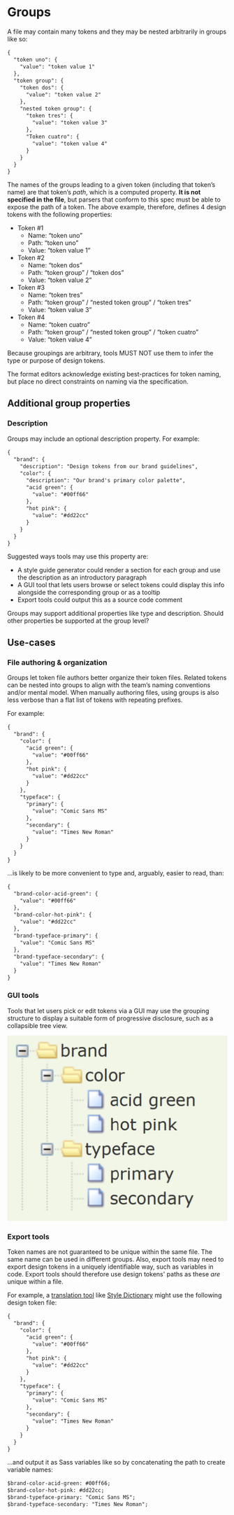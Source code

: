 # Groups

A file may contain many tokens and they may be nested arbitrarily in groups like so:

```
{
  "token uno": {
    "value": "token value 1"
  },
  "token group": {
    "token dos": {
      "value": "token value 2"
    },
    "nested token group": {
      "token tres": {
        "value": "token value 3"
      },
      "Token cuatro": {
        "value": "token value 4"
      }
    }
  }
}
```

The names of the groups leading to a given token (including that token’s name) are that token’s _path_, which is a computed property. **It is not specified in the file**, but parsers that conform to this spec must be able to expose the path of a token. The above example, therefore, defines 4 design tokens with the following properties:

- Token #1
  - Name: “token uno”
  - Path: “token uno”
  - Value: “token value 1”
- Token #2
  - Name: “token dos”
  - Path: “token group” / “token dos”
  - Value: “token value 2”
- Token #3
  - Name: “token tres”
  - Path: “token group” / “nested token group” / “token tres”
  - Value: “token value 3”
- Token #4
  - Name: “token cuatro”
  - Path: “token group” / “nested token group” / “token cuatro”
  - Value: “token value 4”

Because groupings are arbitrary, tools MUST NOT use them to infer the type or purpose of design tokens.

<p class="ednote" title="Naming practices">
  The format editors acknowledge existing best-practices for token naming, but place no direct constraints on naming via the specification.
</p>

## Additional group properties

### Description

Groups may include an optional description property. For example:

```
{
  "brand": {
    "description": "Design tokens from our brand guidelines",
    "color": {
      "description": "Our brand's primary color palette",
      "acid green": {
        "value": "#00ff66"
      },
      "hot pink": {
        "value": "#dd22cc"
      }
    }
  }
}
```

Suggested ways tools may use this property are:

- A style guide generator could render a section for each group and use the description as an introductory paragraph
- A GUI tool that lets users browse or select tokens could display this info alongside the corresponding group or as a tooltip
- Export tools could output this as a source code comment

<div class="issue" data-number="72">

Groups may support additional properties like type and description. Should other properties be supported at the group level?

</div>

## Use-cases

### File authoring & organization

Groups let token file authors better organize their token files. Related tokens can be nested into groups to align with the team’s naming conventions and/or mental model. When manually authoring files, using groups is also less verbose than a flat list of tokens with repeating prefixes.

For example:

```
{
  "brand": {
    "color": {
      "acid green": {
        "value": "#00ff66"
      },
      "hot pink": {
        "value": "#dd22cc"
      }
    },
    "typeface": {
      "primary": {
        "value": "Comic Sans MS"
      },
      "secondary": {
        "value": "Times New Roman"
      }
    }
  }
}
```

...is likely to be more convenient to type and, arguably, easier to read, than:

```
{
  "brand-color-acid-green": {
    "value": "#00ff66"
  },
  "brand-color-hot-pink": {
    "value": "#dd22cc"
  },
  "brand-typeface-primary": {
    "value": "Comic Sans MS"
  },
  "brand-typeface-secondary": {
    "value": "Times New Roman"
  }
}
```

### GUI tools

Tools that let users pick or edit tokens via a GUI may use the grouping structure to display a suitable form of progressive disclosure, such as a collapsible tree view.

![Progressive disclosure groups](../group-progressive-disclosure.png)

### Export tools

Token names are not guaranteed to be unique within the same file. The same name can be used in different groups. Also, export tools may need to export design tokens in a uniquely identifiable way, such as variables in code. Export tools should therefore use design tokens' paths as these _are_ unique within a file.

For example, a [translation tool](#translation-tool) like [Style Dictionary](https://amzn.github.io/style-dictionary/) might use the following design token file:

```
{
  "brand": {
    "color": {
      "acid green": {
        "value": "#00ff66"
      },
      "hot pink": {
        "value": "#dd22cc"
      }
    },
    "typeface": {
      "primary": {
        "value": "Comic Sans MS"
      },
      "secondary": {
        "value": "Times New Roman"
      }
    }
  }
}
```

...and output it as Sass variables like so by concatenating the path to create variable names:

  <tr>
   <td>

```
$brand-color-acid-green: #00ff66;
$brand-color-hot-pink: #dd22cc;
$brand-typeface-primary: "Comic Sans MS";
$brand-typeface-secondary: "Times New Roman";
```

   </td>
  </tr>
